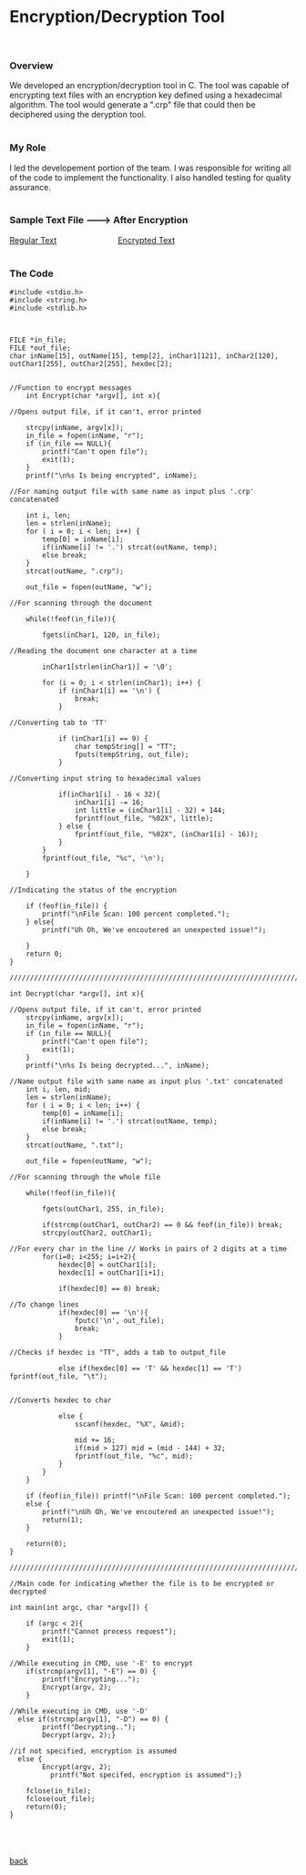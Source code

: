 # Encryption/Decryption Tool
<br> 

### Overview 
We developed an encryption/decryption tool in C. The tool was capable of encrypting text files with an encryption key defined using a hexadecimal algorithm. The tool would generate a ".crp" file that could then be deciphered using the deryption tool.
<br><br>

### My Role
I led the developement portion of the team. I was responsible for writing all of the code to implement the functionality. I also handled testing for quality assurance. 
<br> <br> 
### Sample Text File  ---> After Encryption 
[Regular Text](https://githerdone17.github.io/kobes-portfolio/Files/Regular_Text.txt) &emsp; &emsp; &emsp; &emsp; &emsp; &emsp;[Encrypted Text](https://githerdone17.github.io/kobes-portfolio/Files/Encrypted_Text.crp)
<br> <br> 
### The Code
```
#include <stdio.h>
#include <string.h>
#include <stdlib.h>



FILE *in_file;
FILE *out_file;
char inName[15], outName[15], temp[2], inChar1[121], inChar2[120], outChar1[255], outChar2[255], hexdec[2];


//Function to encrypt messages
    int Encrypt(char *argv[], int x){

//Opens output file, if it can't, error printed

    strcpy(inName, argv[x]);
    in_file = fopen(inName, "r");
    if (in_file == NULL){
        printf("Can't open file");
        exit(1);
    }
    printf("\n%s Is being encrypted", inName);

//For naming output file with same name as input plus '.crp' concatenated

    int i, len;
    len = strlen(inName);
    for ( i = 0; i < len; i++) {
        temp[0] = inName[i];
        if(inName[i] != '.') strcat(outName, temp);
        else break;
    }
    strcat(outName, ".crp");

    out_file = fopen(outName, "w");

//For scanning through the document

    while(!feof(in_file)){

        fgets(inChar1, 120, in_file);

//Reading the document one character at a time

        inChar1[strlen(inChar1)] = '\0';

        for (i = 0; i < strlen(inChar1); i++) {
            if (inChar1[i] == '\n') {
                break;
            }

//Converting tab to 'TT'

            if (inChar1[i] == 9) {
                char tempString[] = "TT";
                fputs(tempString, out_file);
            }
            
//Converting input string to hexadecimal values

            if(inChar1[i] - 16 < 32){
                inChar1[i] -= 16;
                int little = (inChar1[i] - 32) + 144;
                fprintf(out_file, "%02X", little);
            } else {
                fprintf(out_file, "%02X", (inChar1[i] - 16));
            }
        }
        fprintf(out_file, "%c", '\n');

    }

//Indicating the status of the encryption

    if (feof(in_file)) {
        printf("\nFile Scan: 100 percent completed.");
    } else{
        printf("Uh Oh, We've encoutered an unexpected issue!");
        
    }
    return 0;
}

/////////////////////////////////////////////////////////////////////////////////////////////Encryption^

int Decrypt(char *argv[], int x){
   
//Opens output file, if it can't, error printed
    strcpy(inName, argv[x]);
    in_file = fopen(inName, "r");
    if (in_file == NULL){
        printf("Can't open file");
        exit(1);
    }
    printf("\n%s Is being decrypted...", inName);

//Name output file with same name as input plus '.txt' concatenated
    int i, len, mid;
    len = strlen(inName);
    for ( i = 0; i < len; i++) {
        temp[0] = inName[i];
        if(inName[i] != '.') strcat(outName, temp);
        else break;
    }
    strcat(outName, ".txt");
    
    out_file = fopen(outName, "w");

//For scanning through the whole file 

    while(!feof(in_file)){
        
        fgets(outChar1, 255, in_file);
        
        if(strcmp(outChar1, outChar2) == 0 && feof(in_file)) break;
        strcpy(outChar2, outChar1);

//For every char in the line // Works in pairs of 2 digits at a time
        for(i=0; i<255; i=i+2){
            hexdec[0] = outChar1[i];
            hexdec[1] = outChar1[i+1];

            if(hexdec[0] == 0) break;

//To change lines
            if(hexdec[0] == '\n'){
                fputc('\n', out_file);
                break;
            }
            
//Checks if hexdec is "TT", adds a tab to output_file

            else if(hexdec[0] == 'T' && hexdec[1] == 'T') fprintf(out_file, "\t");
            
            
//Converts hexdec to char

            else {
                sscanf(hexdec, "%X", &mid);
                
                mid += 16;
                if(mid > 127) mid = (mid - 144) + 32;
                fprintf(out_file, "%c", mid);
            }
        }
    }
    
    if (feof(in_file)) printf("\nFile Scan: 100 percent completed.");
    else {
        printf("\nUh Oh, We've encoutered an unexpected issue!");
        return(1);
    }

    return(0);
}

///////////////////////////////////////////////////////////////////////////////////////////Decryption^

//Main code for indicating whether the file is to be encrypted or decrypted

int main(int argc, char *argv[]) {

    if (argc < 2){
        printf("Cannot process request");
        exit(1);
    }

//While executing in CMD, use '-E' to encrypt
    if(strcmp(argv[1], "-E") == 0) { 
        printf("Encrypting..."); 
        Encrypt(argv, 2);
    }

//While executing in CMD, use '-D'
  else if(strcmp(argv[1], "-D") == 0) { 
        printf("Decrypting.."); 
        Decrypt(argv, 2);}

//if not specified, encryption is assumed
  else { 
        Encrypt(argv, 2);
          printf("Not specifed, encryption is assumed");}

    fclose(in_file);
    fclose(out_file);
    return(0);
}
```
<br> <br> <br>
[back](https://githerdone17.github.io/kobes-portfolio/)
